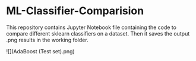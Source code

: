 # ML-Classifier-Comparision
This repository contains Jupyter Notebook file containing the code to compare different sklearn classifiers on a dataset. Then it saves the output .png results in the working folder.

![](AdaBoost (Test set).png)
